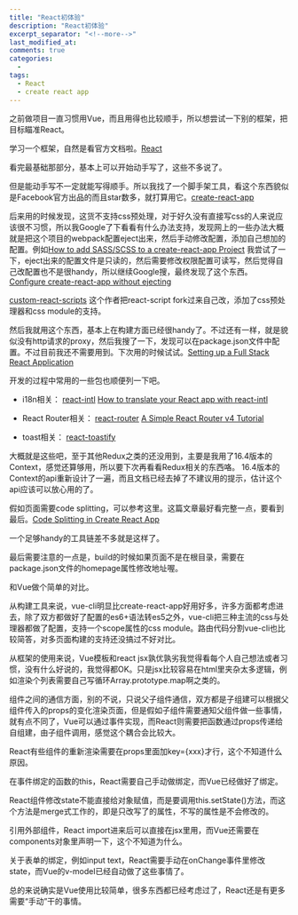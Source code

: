 ```yaml
---
title: "React初体验"
description: "React初体验"
excerpt_separator: "<!--more-->"
last_modified_at: 
comments: true
categories:
  -
tags:
  - React
  - create react app
---
```


之前做项目一直习惯用Vue，而且用得也比较顺手，所以想尝试一下别的框架，把目标瞄准React。

学习一个框架，自然是看官方文档啦。<site><a target="_blank" href="https://reactjs.org/">React</a></site>

看完最基础那部分，基本上可以开始动手写了，这些不多说了。

但是能动手写不一定就能写得顺手。所以我找了一个脚手架工具，看这个东西貌似是Facebook官方出品的而且star数多，就打算用它。<site><a target="_blank" href="https://github.com/facebook/create-react-app">create-react-app</a></site>

后来用的时候发现，这货不支持css预处理，对于好久没有直接写css的人来说应该很不习惯，所以我Google了下看看有什么办法支持，发现网上的一些办法大概就是把这个项目的webpack配置eject出来，然后手动修改配置，添加自己想加的配置。例如<site><a target="_blank" href="https://medium.com/front-end-hacking/how-to-add-sass-or-scss-to-create-react-app-c303dae4b5bc">How to add SASS/SCSS to a create-react-app Project</a></site>
我尝试了一下，eject出来的配置文件是只读的，然后需要修改权限配置可读写，然后觉得自己改配置也不是很handy，所以继续Google搜，最终发现了这个东西。
<site><a target="_blank" href="https://medium.com/@kitze/configure-create-react-app-without-ejecting-d8450e96196a">Configure create-react-app without ejecting</a></site>

<site><a target="_blank" href="https://github.com/kitze/custom-react-scripts">custom-react-scripts</a></site>
这个作者把react-script fork过来自己改，添加了css预处理器和css module的支持。

然后我就用这个东西，基本上在构建方面已经很handy了。不过还有一样，就是貌似没有http请求的proxy，然后我搜了一下，发现可以在package.json文件中配置。不过目前我还不需要用到。下次用的时候试试。<site><a target="_blank" href="https://coursework.vschool.io/setting-up-a-full-stack-react-application/">Setting up a Full Stack React Application</a></site>

开发的过程中常用的一些包也顺便列一下吧。
* i18n相关： <site><a target="_blank" href="https://github.com/yahoo/react-intl">react-intl</a></site> <site><a target="_blank" href="https://www.codeandweb.com/babeledit/tutorials/how-to-translate-your-react-app-with-react-intl">How to translate your React app with react-intl</a></site>

* React Router相关： <site><a target="_blank" href="https://github.com/ReactTraining/react-router">react-router</a></site> <site><a target="_blank" href="https://medium.com/@pshrmn/a-simple-react-router-v4-tutorial-7f23ff27adf">A Simple React Router v4 Tutorial</a></site>

* toast相关： <site><a target="_blank" href="https://github.com/fkhadra/react-toastify#demo">react-toastify</a></site>

大概就是这些吧，至于其他Redux之类的还没用到，主要是我用了16.4版本的Context，感觉还算够用，所以要下次再看看Redux相关的东西咯。
16.4版本的Context的api重新设计了一遍，而且文档已经去掉了不建议用的提示，估计这个api应该可以放心用的了。

假如页面需要code splitting，可以参考这里。这篇文章最好看完整一点，要看到最后。<site><a target="_blank" href="https://serverless-stack.com/chapters/code-splitting-in-create-react-app.html">Code Splitting in Create React App</a></site>

一个足够handy的工具链差不多就是这样了。

最后需要注意的一点是，build的时候如果页面不是在根目录，需要在package.json文件的homepage属性修改地址喔。

和Vue做个简单的对比。

从构建工具来说，vue-cli明显比create-react-app好用好多，许多方面都考虑进去，除了双方都做好了配置的es6+语法转es5之外，vue-cli把三种主流的css与处理器都做了配置，支持一个scope属性的css module。路由代码分割vue-cli也比较简答，对多页面构建的支持还没搞过不好对比。

从框架的使用来说，Vue模板和react jsx孰优孰劣我觉得看每个人自己想法或者习惯，没有什么好说的，我觉得都OK。只是jsx比较容易在html里夹杂太多逻辑，例如渲染个列表需要自己写循环Array.prototype.map啊之类的。

组件之间的通信方面，别的不说，只说父子组件通信，双方都是子组建可以根据父组件传入的props的变化渲染页面，但是假如子组件需要通知父组件做一些事情，就有点不同了，Vue可以通过事件实现，而React则需要把函数通过props传递给自组建，由子组件调用，感觉这个耦合会比较大。

React有些组件的重新渲染需要在props里面加key={xxx}才行，这个不知道什么原因。

在事件绑定的函数的this，React需要自己手动做绑定，而Vue已经做好了绑定。

React组件修改state不能直接给对象赋值，而是要调用this.setState()方法，而这个方法是merge式工作的，即是只改写了的属性，不写的属性是不会修改的。

引用外部组件，React import进来后可以直接在jsx里用，而Vue还需要在components对象里声明一下，这个不知道为什么。

关于表单的绑定，例如input text，React需要手动在onChange事件里修改state，而Vue的v-model已经自动做了这些事情了。

总的来说确实是Vue使用比较简单，很多东西都已经考虑过了，React还是有更多需要“手动”干的事情。
